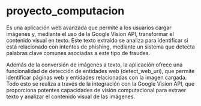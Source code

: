 # proyecto_computacion
Es una aplicación web avanzada que permite a los usuarios cargar imágenes y, mediante el uso de la Google Vision API, transformar el contenido visual en texto. Este texto extraído se analiza para identificar si está relacionado con intentos de phishing, mediante un sistema que detecta palabras clave comunes asociadas a este tipo de fraudes.

Además de la conversión de imágenes a texto, la aplicación ofrece una funcionalidad de detección de entidades web (detect_web_uri), que permite identificar páginas web y entidades relacionadas con la imagen cargada. Todo esto se realiza a través de la integración con la Google Vision API, que proporciona potentes capacidades de visión computacional para extraer texto y analizar el contenido visual de las imágenes.
